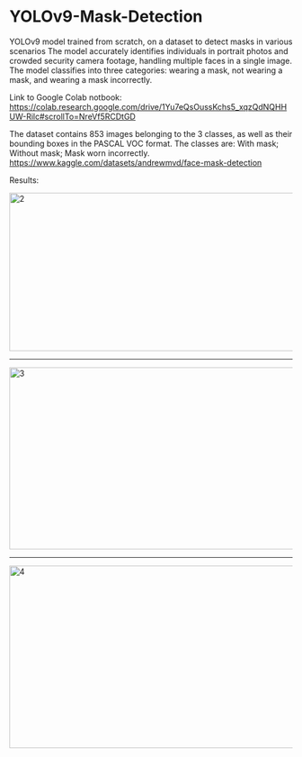 # YOLOv9-Mask-Detection
YOLOv9 model trained from scratch, on a dataset to detect masks in various scenarios The model accurately identifies individuals in portrait photos and crowded security camera footage, handling multiple faces in a single image. 
The model classifies into three categories: wearing a mask, not wearing a mask, and wearing a mask incorrectly.

Link to Google Colab notbook: https://colab.research.google.com/drive/1Yu7eQsOussKchs5_xqzQdNQHHUW-Rilc#scrollTo=NreVf5RCDtGD

The dataset contains 853 images belonging to the 3 classes, as well as their bounding boxes in the PASCAL VOC format.
The classes are:
With mask;
Without mask;
Mask worn incorrectly.
https://www.kaggle.com/datasets/andrewmvd/face-mask-detection

Results:

<img width="950" height="281" alt="2" src="https://github.com/user-attachments/assets/dd3765d5-16c6-46e1-ad30-344fb8550799" />

---

<img width="950" height="323" alt="3" src="https://github.com/user-attachments/assets/79bfd891-e612-45fa-a10d-cf7c24fd315e" />

---

<img width="950" height="324" alt="4" src="https://github.com/user-attachments/assets/ff8da52e-f778-48d7-9ce3-d5a239230fac" />

